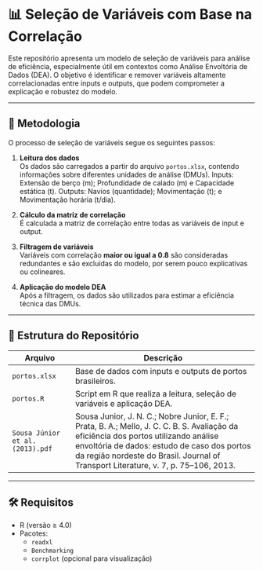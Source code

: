 # 📊 Seleção de Variáveis com Base na Correlação

Este repositório apresenta um modelo de seleção de variáveis para análise de eficiência, especialmente útil em contextos como Análise Envoltória de Dados (DEA). O objetivo é identificar e remover variáveis altamente correlacionadas entre inputs e outputs, que podem comprometer a explicação e robustez do modelo.

---

## 🧠 Metodologia

O processo de seleção de variáveis segue os seguintes passos:

1. **Leitura dos dados**  
   Os dados são carregados a partir do arquivo `portos.xlsx`, contendo informações sobre diferentes unidades de análise (DMUs).
   Inputs: Extensão de berço (m); Profundidade de calado (m) e Capacidade estática (t).
   Outputs: Navios (quantidade); Movimentação (t); e Movimentação horária (t/dia).

3. **Cálculo da matriz de correlação**  
   É calculada a matriz de correlação entre todas as variáveis de input e output.

4. **Filtragem de variáveis**  
   Variáveis com correlação **maior ou igual a 0.8** são consideradas redundantes e são excluídas do modelo, por serem pouco explicativas ou colineares.

5. **Aplicação do modelo DEA**  
   Após a filtragem, os dados são utilizados para estimar a eficiência técnica das DMUs.

---

## 📁 Estrutura do Repositório

| Arquivo                     | Descrição                                                                 |
|----------------------------|---------------------------------------------------------------------------|
| `portos.xlsx`              | Base de dados com inputs e outputs de portos brasileiros.                 |
| `portos.R`                 | Script em R que realiza a leitura, seleção de variáveis e aplicação DEA. |
| `Sousa Júnior et al. (2013).pdf` | Sousa Junior, J. N. C.; Nobre Junior, E. F.; Prata, B. A.; Mello, J. C. C. B. S. Avaliação da eficiência dos portos utilizando análise envoltória de dados: estudo de caso dos portos da região nordeste do Brasil. Journal of Transport Literature, v. 7, p. 75–106, 2013.         |

---

## 🛠️ Requisitos

- R (versão ≥ 4.0)
- Pacotes:
  - `readxl`
  - `Benchmarking`
  - `corrplot` (opcional para visualização)


